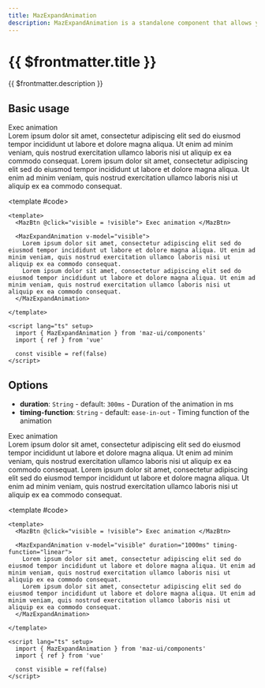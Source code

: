 ```yaml
---
title: MazExpandAnimation
description: MazExpandAnimation is a standalone component that allows you to animate the height of a block element
---
```


# {{ $frontmatter.title }}

{{ $frontmatter.description }}

<!--@include: ./../.vitepress/mixins/getting-started.md-->

## Basic usage

<ComponentDemo>
  <MazBtn @click="visible = !visible"> Exec animation </MazBtn>

  <br />

  <MazExpandAnimation v-model="visible">
    <div class="maz-pt-4">
      Lorem ipsum dolor sit amet, consectetur adipiscing elit sed do eiusmod tempor incididunt ut labore et dolore magna aliqua. Ut enim ad minim veniam, quis nostrud exercitation ullamco laboris nisi ut aliquip ex ea commodo consequat.
      Lorem ipsum dolor sit amet, consectetur adipiscing elit sed do eiusmod tempor incididunt ut labore et dolore magna aliqua. Ut enim ad minim veniam, quis nostrud exercitation ullamco laboris nisi ut aliquip ex ea commodo consequat.
    </div>
  </MazExpandAnimation>

  <template #code>

  ```vue
  <template>
    <MazBtn @click="visible = !visible"> Exec animation </MazBtn>

    <MazExpandAnimation v-model="visible">
      Lorem ipsum dolor sit amet, consectetur adipiscing elit sed do eiusmod tempor incididunt ut labore et dolore magna aliqua. Ut enim ad minim veniam, quis nostrud exercitation ullamco laboris nisi ut aliquip ex ea commodo consequat.
      Lorem ipsum dolor sit amet, consectetur adipiscing elit sed do eiusmod tempor incididunt ut labore et dolore magna aliqua. Ut enim ad minim veniam, quis nostrud exercitation ullamco laboris nisi ut aliquip ex ea commodo consequat.
    </MazExpandAnimation>

  </template>

  <script lang="ts" setup>
    import { MazExpandAnimation } from 'maz-ui/components'
    import { ref } from 'vue'

    const visible = ref(false)
  </script>
  ```

  </template>
</ComponentDemo>

## Options

- **duration**: `String` - default: `300ms` - Duration of the animation in ms
- **timing-function**: `String` - default: `ease-in-out` - Timing function of the animation

<ComponentDemo>
  <MazBtn @click="visible2 = !visible2"> Exec animation </MazBtn>

  <br />

  <MazExpandAnimation v-model="visible2" duration="1000ms" timing-function="linear">
    <div class="maz-pt-4">
      Lorem ipsum dolor sit amet, consectetur adipiscing elit sed do eiusmod tempor incididunt ut labore et dolore magna aliqua. Ut enim ad minim veniam, quis nostrud exercitation ullamco laboris nisi ut aliquip ex ea commodo consequat.
      Lorem ipsum dolor sit amet, consectetur adipiscing elit sed do eiusmod tempor incididunt ut labore et dolore magna aliqua. Ut enim ad minim veniam, quis nostrud exercitation ullamco laboris nisi ut aliquip ex ea commodo consequat.
    </div>
  </MazExpandAnimation>

  <template #code>

  ```vue
  <template>
    <MazBtn @click="visible = !visible"> Exec animation </MazBtn>

    <MazExpandAnimation v-model="visible" duration="1000ms" timing-function="linear">
      Lorem ipsum dolor sit amet, consectetur adipiscing elit sed do eiusmod tempor incididunt ut labore et dolore magna aliqua. Ut enim ad minim veniam, quis nostrud exercitation ullamco laboris nisi ut aliquip ex ea commodo consequat.
      Lorem ipsum dolor sit amet, consectetur adipiscing elit sed do eiusmod tempor incididunt ut labore et dolore magna aliqua. Ut enim ad minim veniam, quis nostrud exercitation ullamco laboris nisi ut aliquip ex ea commodo consequat.
    </MazExpandAnimation>

  </template>

  <script lang="ts" setup>
    import { MazExpandAnimation } from 'maz-ui/components'
    import { ref } from 'vue'

    const visible = ref(false)
  </script>
  ```

  </template>
</ComponentDemo>

<script setup lang="ts">
  import { ref } from 'vue'
  const visible = ref(false)
  const visible2 = ref(false)
</script>

<!--@include: ./../.vitepress/generated-docs/maz-expand-animation.doc.md-->
